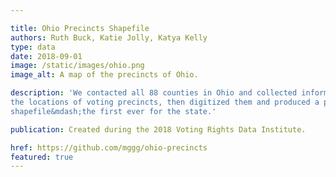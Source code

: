 ```yaml
---

title: Ohio Precincts Shapefile
authors: Ruth Buck, Katie Jolly, Katya Kelly
type: data
date: 2018-09-01
image: /static/images/ohio.png
image_alt: A map of the precincts of Ohio.

description: 'We contacted all 88 counties in Ohio and collected information about
the locations of voting precincts, then digitized them and produced a publicly available
shapefile&mdash;the first ever for the state.'

publication: Created during the 2018 Voting Rights Data Institute.

href: https://github.com/mggg/ohio-precincts
featured: true
---
```

